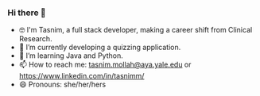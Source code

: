### Hi there 👋

- 🤓 I'm Tasnim, a full stack developer, making a career shift from Clinical Research.
- 🔭 I’m currently developing a quizzing application.
- 🌱 I’m learning Java and Python.
- 📫 How to reach me: tasnim.mollah@aya.yale.edu or https://www.linkedin.com/in/tasnimm/
- 😄 Pronouns: she/her/hers

<!--
**Tasnimmollah/Tasnimmollah** is a ✨ _special_ ✨ repository because its `README.md` (this file) appears on your GitHub profile.

Here are some ideas to get you started:


-->
